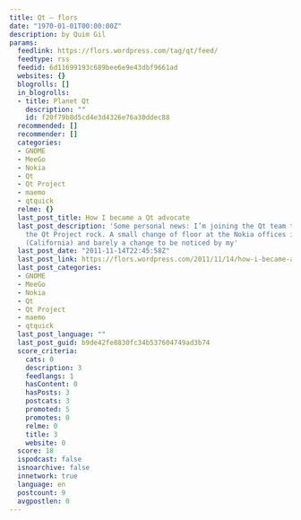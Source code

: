 ```yaml
---
title: Qt – flors
date: "1970-01-01T00:00:00Z"
description: by Quim Gil
params:
  feedlink: https://flors.wordpress.com/tag/qt/feed/
  feedtype: rss
  feedid: 6d11699193c689bee6e9e43dbf9661ad
  websites: {}
  blogrolls: []
  in_blogrolls:
  - title: Planet Qt
    description: ""
    id: f20f79b8d5cd4e3d4326e76a30ddec88
  recommended: []
  recommender: []
  categories:
  - GNOME
  - MeeGo
  - Nokia
  - Qt
  - Qt Project
  - maemo
  - qtquick
  relme: {}
  last_post_title: How I became a Qt advocate
  last_post_description: 'Some personal news: I’m joining the Qt team to help making
    the Qt Project rock. A small change of floor at the Nokia offices in Sunnyvale
    (California) and barely a change to be noticed by my'
  last_post_date: "2011-11-14T22:45:58Z"
  last_post_link: https://flors.wordpress.com/2011/11/14/how-i-became-a-qt-advocate/
  last_post_categories:
  - GNOME
  - MeeGo
  - Nokia
  - Qt
  - Qt Project
  - maemo
  - qtquick
  last_post_language: ""
  last_post_guid: b9de42fe8830fc34b537604749ad3b74
  score_criteria:
    cats: 0
    description: 3
    feedlangs: 1
    hasContent: 0
    hasPosts: 3
    postcats: 3
    promoted: 5
    promotes: 0
    relme: 0
    title: 3
    website: 0
  score: 18
  ispodcast: false
  isnoarchive: false
  innetwork: true
  language: en
  postcount: 9
  avgpostlen: 0
---
```

